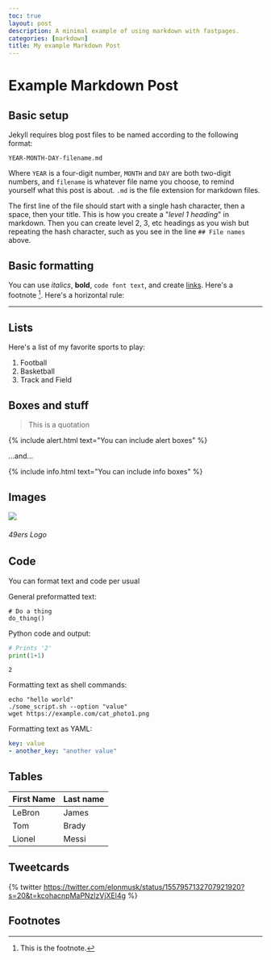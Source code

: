 ```yaml
---
toc: true
layout: post
description: A minimal example of using markdown with fastpages.
categories: [markdown]
title: My example Markdown Post
---
```

# Example Markdown Post

## Basic setup

Jekyll requires blog post files to be named according to the following format:

`YEAR-MONTH-DAY-filename.md`

Where `YEAR` is a four-digit number, `MONTH` and `DAY` are both two-digit numbers, and `filename` is whatever file name you choose, to remind yourself what this post is about. `.md` is the file extension for markdown files.

The first line of the file should start with a single hash character, then a space, then your title. This is how you create a "*level 1 heading*" in markdown. Then you can create level 2, 3, etc headings as you wish but repeating the hash character, such as you see in the line `## File names` above.

## Basic formatting

You can use *italics*, **bold**, `code font text`, and create [links](https://www.markdownguide.org/cheat-sheet/). Here's a footnote [^1]. Here's a horizontal rule:

---

## Lists

Here's a list of my favorite sports to play:

1. Football
2. Basketball
3. Track and Field

## Boxes and stuff

> This is a quotation

{% include alert.html text="You can include alert boxes" %}

...and...

{% include info.html text="You can include info boxes" %}

## Images

![](https://loodibee.com/wp-content/uploads/nfl-san-francisco-49ers-team-logo.png)
###### 49ers Logo


## Code

You can format text and code per usual 

General preformatted text:

    # Do a thing
    do_thing()

Python code and output:

```python
# Prints '2'
print(1+1)
```

    2

Formatting text as shell commands:

```shell
echo "hello world"
./some_script.sh --option "value"
wget https://example.com/cat_photo1.png
```

Formatting text as YAML:

```yaml
key: value
- another_key: "another value"
```


## Tables

| First Name | Last name |
|-|-|
| LeBron | James |
| Tom | Brady |
| Lionel | Messi |


## Tweetcards

{% twitter https://twitter.com/elonmusk/status/1557957132707921920?s=20&t=kcohacnpMaPNzlzVjXEl4g %}


## Footnotes



[^1]: This is the footnote.

